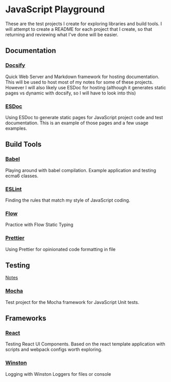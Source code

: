 # JavaScript Playground

These are the test projects I create for exploring libraries and build tools. I will attempt to create a README for each project that I create, so that returning and reviewing what I've done will be easier.


## Documentation

### [Docsify](/play/test.docsify/docs/)
 Quick Web Server and Markdown framework for hosting documentation. This will be used to host most of my notes for some of these projects. However I will also likely use ESDoc for hosting (although it generates static pages vs dynamic with docsify, so I will have to look into this)

### [ESDoc](/play/test.esdoc/)
  Using ESDoc to generate static pages for JavaScript project code and test documentation. This is an example of those pages and a few usage examples.


## Build Tools

### [Babel](/play/test.babel/)
 Playing around with babel compilation. Example application and testing ecma6 classes.

### [ESLint](/play/test.eslint/)
 Finding the rules that match my style of JavaScript coding.

### [Flow](/play/test.flow/)
  Practice with Flow Static Typing

### [Prettier](/play/test.prettier/)
  Using Prettier for opinionated code formatting in file


## Testing
[Notes](/NOTES/testing.md)

### [Mocha](/play/test.mocha/)
  Test project for the Mocha framework for JavaScript Unit tests.


## Frameworks

### [React](/play/test.react/)
  Testing React UI Components. Based on the react template application with scripts and webpack configs worth exploring.

### [Winston](/play/test.winston/)
  Logging with Winston Loggers for files or console
